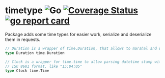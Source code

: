 # timetype ![Go](https://github.com/Semior001/timetype/workflows/Go/badge.svg) [![Coverage Status](https://coveralls.io/repos/github/Semior001/timetype/badge.svg?branch=master)](https://coveralls.io/github/Semior001/timetype?branch=master) [![go report card](https://goreportcard.com/badge/github.com/semior001/timetype)](https://goreportcard.com/report/github.com/semior001/timetype)
Package adds some time types for easier work, serialize and deserialize them in requests.

```go
// Duration is a wrapper of time.Duration, that allows to marshal and unmarshal time in RFC3339 format
type Duration time.Duration
``` 

```go
// Clock is a wrapper for time.time to allow parsing datetime stamp with time only in
// ISO 8601 format, like "15:04:05"
type Clock time.Time
```
